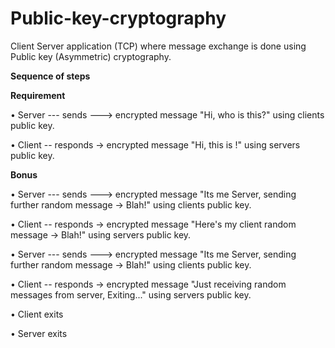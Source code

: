 # Public-key-cryptography
Client Server application (TCP) where message exchange is done using Public key (Asymmetric) cryptography.

**Sequence of steps** <br />

**Requirement** <br />

• Server --- sends ---> encrypted message "Hi, who is this?" using clients public key.
 
• Client -- responds -> encrypted message "Hi, this is <NUID>!" using servers public key.
 
**Bonus** <br />

• Server --- sends ---> encrypted message "Its me Server, sending further random message -> Blah!" using clients public key.

• Client -- responds -> encrypted message "Here's my client random message -> Blah!" using servers public key.

• Server --- sends ---> encrypted message "Its me Server, sending further random message -> Blah!" using clients public key.

• Client -- responds -> encrypted message "Just receiving random messages from server, Exiting..." using servers public key.

• Client exits

• Server exits
